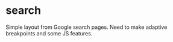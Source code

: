 # search

Simple layout from Google search pages. Need to make adaptive breakpoints and some JS features.
